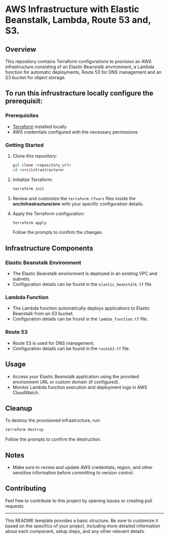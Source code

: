 # AWS Infrastructure with Elastic Beanstalk, Lambda, Route 53 and, S3. 

## Overview

This repository contains Terraform configurations to provision an AWS infrastructure consisting of an Elastic Beanstalk environment, a Lambda function for automatic deployments, Route 53 for DNS management and an S3 bucket for object storage.

## To run this infrustracture locally configure the prerequisit:

### Prerequisites

- [Terraform](https://www.terraform.io/) installed locally
- AWS credentials configured with the necessary permissions

### Getting Started

1. Clone this repository:

   ```bash
   git clone <repository_url>
   cd <src/infrastracture>
   ```

2. Initialize Terraform:

   ```bash
   terraform init
   ```

3. Review and customize the `terraform.tfvars` files inside the **src/infrastracture/env** with your specific configuration details.

4. Apply the Terraform configuration:

   ```bash
   terraform apply
   ```

   Follow the prompts to confirm the changes.

## Infrastructure Components

### Elastic Beanstalk Environment

- The Elastic Beanstalk environment is deployed in an existing VPC and subnets.
- Configuration details can be found in the `elastic_beanstalk.tf` file.

### Lambda Function

- The Lambda function automatically deploys applications to Elastic Beanstalk from an S3 bucket.
- Configuration details can be found in the `lambda_function.tf` file.

### Route 53

- Route 53 is used for DNS management.
- Configuration details can be found in the `route53.tf` file.

## Usage

- Access your Elastic Beanstalk application using the provided environment URL or custom domain (if configured).
- Monitor Lambda function execution and deployment logs in AWS CloudWatch.

## Cleanup

To destroy the provisioned infrastructure, run:

```bash
terraform destroy
```

Follow the prompts to confirm the destruction.

## Notes

- Make sure to review and update AWS credentials, region, and other sensitive information before committing to version control.

## Contributing

Feel free to contribute to this project by opening issues or creating pull requests.

---

This README template provides a basic structure. Be sure to customize it based on the specifics of your project, including more detailed information about each component, setup steps, and any other relevant details.